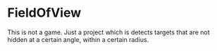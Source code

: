 # FieldOfView
This is not a game. Just a project which is detects targets that are not hidden at a certain angle, within a certain radius.
